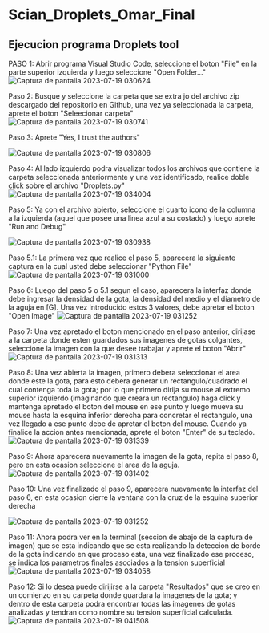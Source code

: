 # Scian_Droplets_Omar_Final

## Ejecucion programa Droplets tool
PASO 1: Abrir programa Visual Studio Code, seleccione el boton "File" en la parte superior izquierda y luego seleccione "Open Folder..."
![Captura de pantalla 2023-07-19 030624](https://github.com/OmarAEM/Scian_Drplets_Omar_Final/assets/115668053/94a6fc4d-ce74-4a26-98d8-88a06c5b41c3)

Paso 2: Busque y seleccione la carpeta que se extra
jo del archivo zip descargado del repositorio en Github, una vez ya seleccionada la carpeta, aprete el boton "Seleecionar carpeta"
![Captura de pantalla 2023-07-19 030741](https://github.com/OmarAEM/Scian_Drplets_Omar_Final/assets/115668053/4f383511-9144-43cd-a6f0-a9835ca954a0)


Paso 3: Aprete "Yes, I trust the authors"

![Captura de pantalla 2023-07-19 030806](https://github.com/OmarAEM/Scian_Drplets_Omar_Final/assets/115668053/8aa5dbc3-1e89-4356-aa61-350b9bbf93b2)

Paso 4: Al lado izquierdo podra visualizar todos los archivos que contiene la carpeta seleccionada anteriormente y una vez identificado, realice doble click sobre el archivo "Droplets.py"
![Captura de pantalla 2023-07-19 034004](https://github.com/OmarAEM/Scian_Drplets_Omar_Final/assets/115668053/51952393-ec0b-42f0-b7bf-66b1b02aa51b)

Paso 5: Ya con el archivo abierto, seleccione el cuarto icono de la columna a la izquierda (aquel que posee una linea azul a su costado) y luego aprete "Run and Debug"

![Captura de pantalla 2023-07-19 030938](https://github.com/OmarAEM/Scian_Drplets_Omar_Final/assets/115668053/df0085af-9292-4137-81dd-a8190c4e6ad6)

Paso 5.1: La primera vez que realice el paso 5, aparecera la siguiente captura en la cual usted debe seleccionar "Python File"
![Captura de pantalla 2023-07-19 031000](https://github.com/OmarAEM/Scian_Drplets_Omar_Final/assets/115668053/ed028550-0c72-49a6-9df8-cb34591e8f2a)

Paso 6: Luego del paso 5 o 5.1 segun el caso, aparecera la interfaz donde debe ingresar la densidad de la gota, la densidad del medio y el diametro de la aguja en [G]. Una vez introducido estos 3 valores, debe apretar el boton "Open Image"
![Captura de pantalla 2023-07-19 031252](https://github.com/OmarAEM/Scian_Drplets_Omar_Final/assets/115668053/06964daa-3753-40c5-b3a0-82690a5c485d)

Paso 7: Una vez apretado el boton mencionado en el paso anterior, dirijase a la carpeta donde esten guardados sus imagenes de gotas colgantes, seleccione la imagen con la que desee trabajar y aprete el boton "Abrir"
![Captura de pantalla 2023-07-19 031313](https://github.com/OmarAEM/Scian_Drplets_Omar_Final/assets/115668053/9b917770-2438-4b2b-92b0-e026cfee7220)

Paso 8: Una vez abierta la imagen, primero debera seleccionar el area donde este la gota, para esto debera generar un rectangulo/cuadrado el cual contenga toda la gota; por lo que primero dirija su mouse al extremo superior izquierdo (imaginando que creara un rectangulo) haga click y mantenga apretado el boton del mouse en ese punto y luego mueva su mouse hasta la esquina inferior derecha para concretar el rectangulo, una vez llegado a ese punto debe de apretar el boton del mouse. Cuando ya finalice la accion antes mencionada, aprete el boton "Enter" de su teclado.
![Captura de pantalla 2023-07-19 031339](https://github.com/OmarAEM/Scian_Drplets_Omar_Final/assets/115668053/076c6a6f-5eab-4b4e-9402-51fae62a85c8)

Paso 9: Ahora aparecera nuevamente la imagen de la gota, repita el paso 8, pero en esta ocasion seleccione el area de la aguja.
![Captura de pantalla 2023-07-19 031402](https://github.com/OmarAEM/Scian_Drplets_Omar_Final/assets/115668053/9d95e7be-12ee-452e-b2c3-a49c87c42b91)

Paso 10: Una vez finalizado el paso 9, aparecera nuevamente la interfaz del paso 6, en esta ocasion cierre la ventana con la cruz de la esquina superior derecha

![Captura de pantalla 2023-07-19 031252](https://github.com/OmarAEM/Scian_Drplets_Omar_Final/assets/115668053/06964daa-3753-40c5-b3a0-82690a5c485d)

Paso 11: Ahora podra ver en la terminal (seccion de abajo de la captura de imagen) que se esta indicando que se esta realizando la deteccion de borde de la gota indicando en que proceso esta, una vez finalizado ese proceso, se indica los parametros finales asociados a la tension superficial
![Captura de pantalla 2023-07-19 034058](https://github.com/OmarAEM/Scian_Drplets_Omar_Final/assets/115668053/72cd7015-513f-42d0-bf22-27695193b46c)

Paso 12: Si lo desea puede dirijirse a la carpeta "Resultados" que se creo en un comienzo en su carpeta donde guardara la imagenes de la gota; y dentro de esta carpeta podra encontrar todas las imagenes de gotas analizadas y tendran como nombre su tension superficial calculada.
![Captura de pantalla 2023-07-19 041508](https://github.com/OmarAEM/Scian_Drplets_Omar_Final/assets/115668053/b11840b5-58ce-48de-bad8-9188e1c39bcb)

